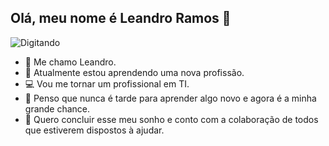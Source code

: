 ## Olá, meu nome é Leandro Ramos 	🤘

![Digitando](https://user-images.githubusercontent.com/74038190/225813708-98b745f2-7d22-48cf-9150-083f1b00d6c9.gif)

- 🐲 Me chamo Leandro.
- 📖 Atualmente estou aprendendo uma nova profissão.
- 💻 Vou me tornar um profissional em TI.
- 🔭 Penso que nunca é tarde para aprender algo novo e agora é a minha grande chance.
- 🚀 Quero concluir esse meu sonho e conto com a colaboração de todos que estiverem dispostos à ajudar.

<!--
**LeandroCesarRamos/LeandroCesarRamos** is a ✨ _special_ ✨ repository because its `README.md` (this file) appears on your GitHub profile.

Here are some ideas to get you started:

- 🔭 I’m currently working on ...
- 🌱 I’m currently learning ...
- 👯 I’m looking to collaborate on ...
- 🤔 I’m looking for help with ...
- 💬 Ask me about ...
- 📫 How to reach me: ...
- 😄 Pronouns: ...
- ⚡ Fun fact: ...
-->
